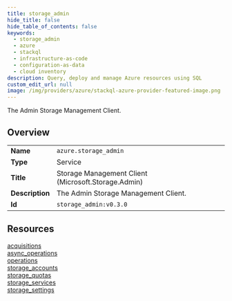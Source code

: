 ```yaml
---
title: storage_admin
hide_title: false
hide_table_of_contents: false
keywords:
  - storage_admin
  - azure
  - stackql
  - infrastructure-as-code
  - configuration-as-data
  - cloud inventory
description: Query, deploy and manage Azure resources using SQL
custom_edit_url: null
image: /img/providers/azure/stackql-azure-provider-featured-image.png
---
```

The Admin Storage Management Client.  
    

## Overview
<table><tbody>
<tr><td><b>Name</b></td><td><code>azure.storage_admin</code></td></tr>
<tr><td><b>Type</b></td><td>Service</td></tr>
<tr><td><b>Title</b></td><td>Storage Management Client (Microsoft.Storage.Admin)</td></tr>
<tr><td><b>Description</b></td><td>The Admin Storage Management Client.</td></tr>
<tr><td><b>Id</b></td><td><code>storage_admin:v0.3.0</code></td></tr>
</tbody></table>

## Resources
<div class="row">
<div class="providerDocColumn">
<a href="/providers/azure/storage_admin/acquisitions/">acquisitions</a><br />
<a href="/providers/azure/storage_admin/async_operations/">async_operations</a><br />
<a href="/providers/azure/storage_admin/operations/">operations</a><br />
<a href="/providers/azure/storage_admin/storage_accounts/">storage_accounts</a><br />
</div>
<div class="providerDocColumn">
<a href="/providers/azure/storage_admin/storage_quotas/">storage_quotas</a><br />
<a href="/providers/azure/storage_admin/storage_services/">storage_services</a><br />
<a href="/providers/azure/storage_admin/storage_settings/">storage_settings</a><br />
</div>
</div>
